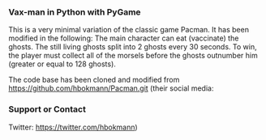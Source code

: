 ### Vax-man in Python with PyGame

This is a very minimal variation of the classic game Pacman. It has been modified in the following: The main character can eat (vaccinate) the ghosts. The still living ghosts split into 2 ghosts every 30 seconds. To win, the player must collect all of the morsels before the ghosts outnumber him (greater or equal to 128 ghosts).

The code base has been cloned and modified from https://github.com/hbokmann/Pacman.git 
(their social media: 
### Support or Contact
Twitter: https://twitter.com/hbokmann)
